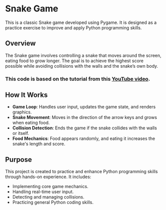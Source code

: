 # Snake Game

This is a classic Snake game developed using Pygame. It is designed as a practice exercise to improve and apply Python programming skills.

## Overview

The Snake game involves controlling a snake that moves around the screen, eating food to grow longer. The goal is to achieve the highest score possible while avoiding collisions with the walls and the snake’s own body.


### This code is based on the tutorial from this [YouTube video](https://youtu.be/1zVlRXd8f7g?si=pmqDk_DFtBRqgej2).

## How It Works

- **Game Loop**: Handles user input, updates the game state, and renders graphics.
- **Snake Movement**: Moves in the direction of the arrow keys and grows when eating food.
- **Collision Detection**: Ends the game if the snake collides with the walls or itself.
- **Food Mechanics**: Food appears randomly, and eating it increases the snake's length and score.

## Purpose

This project is created to practice and enhance Python programming skills through hands-on experience. It includes:

- Implementing core game mechanics.
- Handling real-time user input.
- Detecting and managing collisions.
- Practicing general Python coding skills.
